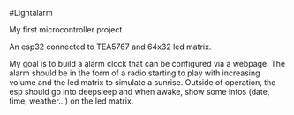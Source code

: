 #Lightalarm

My first microcontroller project

An esp32 connected to TEA5767 and 64x32 led matrix.

My goal is to build a alarm clock that can be configured via a webpage. The alarm should be in the form of a radio starting to play with increasing volume and the led matrix to simulate a sunrise. Outside of operation, the esp should go into deepsleep and when awake, show some infos (date, time, weather...) on the led matrix.